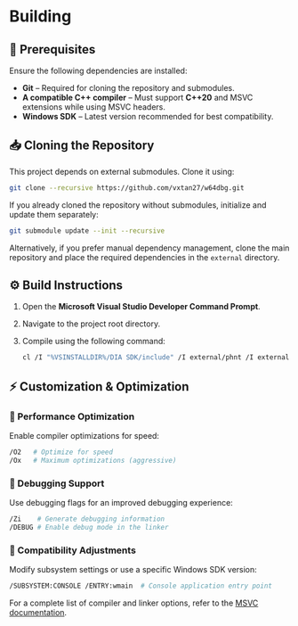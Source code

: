# Building

## 🔧 Prerequisites

Ensure the following dependencies are installed:

- **Git** – Required for cloning the repository and submodules.
- **A compatible C++ compiler** – Must support **C++20** and MSVC extensions while using MSVC headers.
- **Windows SDK** – Latest version recommended for best compatibility.

## 📥 Cloning the Repository

This project depends on external submodules. Clone it using:

```sh
git clone --recursive https://github.com/vxtan27/w64dbg.git
```

If you already cloned the repository without submodules, initialize and update them separately:

```sh
git submodule update --init --recursive
```

Alternatively, if you prefer manual dependency management, clone the main repository and place the required dependencies in the `external` directory.

## ⚙️ Build Instructions

1. Open the **Microsoft Visual Studio Developer Command Prompt**.
2. Navigate to the project root directory.
3. Compile using the following command:

    ```sh
    cl /I "%VSINSTALLDIR%/DIA SDK/include" /I external/phnt /I external/dragonbox/include /I external/dragonbox/source /I src/include /std:c++20 src/main.cpp /link /SUBSYSTEM:CONSOLE /ENTRY:wmain
    ```

## ⚡ Customization & Optimization

### 🚀 Performance Optimization
Enable compiler optimizations for speed:

```sh
/O2   # Optimize for speed
/Ox   # Maximum optimizations (aggressive)
```

### 🐞 Debugging Support
Use debugging flags for an improved debugging experience:

```sh
/Zi    # Generate debugging information
/DEBUG # Enable debug mode in the linker
```

### 🔄 Compatibility Adjustments
Modify subsystem settings or use a specific Windows SDK version:

```sh
/SUBSYSTEM:CONSOLE /ENTRY:wmain  # Console application entry point
```

For a complete list of compiler and linker options, refer to the [MSVC documentation](https://learn.microsoft.com/cpp/build/reference/compiler-options).